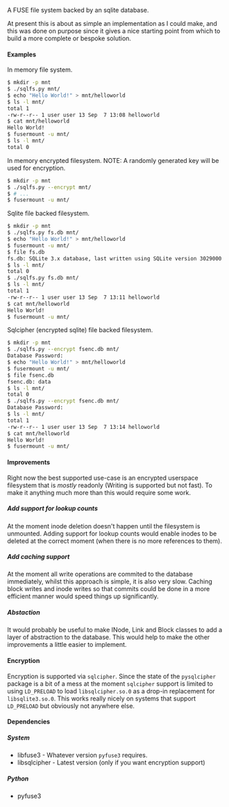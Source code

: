 A FUSE file system backed by an sqlite database.

At present this is about as simple an implementation as I could make, and this
was done on purpose since it gives a nice starting point from which to build a
more complete or bespoke solution.


#### Examples ####

In memory file system.

```bash
$ mkdir -p mnt
$ ./sqlfs.py mnt/
$ echo "Hello World!" > mnt/helloworld
$ ls -l mnt/
total 1
-rw-r--r-- 1 user user 13 Sep  7 13:08 helloworld
$ cat mnt/helloworld 
Hello World!
$ fusermount -u mnt/
$ ls -l mnt/
total 0
```

In memory encrypted filesystem. NOTE: A randomly generated key will be used for
encryption.

```bash
$ mkdir -p mnt
$ ./sqlfs.py --encrypt mnt/
$ # ...
$ fusermount -u mnt/
```

Sqlite file backed filesystem.

```bash
$ mkdir -p mnt
$ ./sqlfs.py fs.db mnt/
$ echo "Hello World!" > mnt/helloworld
$ fusermount -u mnt/
$ file fs.db
fs.db: SQLite 3.x database, last written using SQLite version 3029000
$ ls -l mnt/
total 0
$ ./sqlfs.py fs.db mnt/
$ ls -l mnt/
total 1
-rw-r--r-- 1 user user 13 Sep  7 13:11 helloworld
$ cat mnt/helloworld
Hello World!
$ fusermount -u mnt/
```

Sqlcipher (encrypted sqlite) file backed filesystem.

```bash
$ mkdir -p mnt
$ ./sqlfs.py --encrypt fsenc.db mnt/
Database Password: 
$ echo "Hello World!" > mnt/helloworld
$ fusermount -u mnt/
$ file fsenc.db
fsenc.db: data
$ ls -l mnt/
total 0
$ ./sqlfs.py --encrypt fsenc.db mnt/
Database Password: 
$ ls -l mnt/
total 1
-rw-r--r-- 1 user user 13 Sep  7 13:14 helloworld
$ cat mnt/helloworld
Hello World!
$ fusermount -u mnt/
```


#### Improvements ####

Right now the best supported use-case is an encrypted userspace filesystem that
is *mostly* readonly (Writing is supported but not fast). To make it anything
much more than this would require some work.

##### Add support for lookup counts #####

At the moment inode deletion doesn't happen until the filesystem is unmounted.
Adding support for lookup counts would enable inodes to be deleted at the
correct moment (when there is no more references to them).

##### Add caching support #####

At the moment all write operations are commited to the database immediately,
whilst this approach is simple, it is also very slow. Caching block writes and
inode writes so that commits could be done in a more efficient manner would
speed things up significantly.

##### Abstaction #####

It would probably be useful to make INode, Link and Block classes to add a
layer of abstraction to the database. This would help to make the other
improvements a little easier to implement.


#### Encryption ####

Encryption is supported via `sqlcipher`. Since the state of the `pysqlcipher`
package is a bit of a mess at the moment `sqlcipher` support is limited to
using `LD_PRELOAD` to load `libsqlcipher.so.0` as a drop-in replacement for
`libsqlite3.so.0`. This works really nicely on systems that support
`LD_PRELOAD` but obviously not anywhere else.


#### Dependencies ####

##### System #####

* libfuse3 - Whatever version `pyfuse3` requires.
* libsqlcipher - Latest version (only if you want encryption support)

##### Python #####

* pyfuse3
